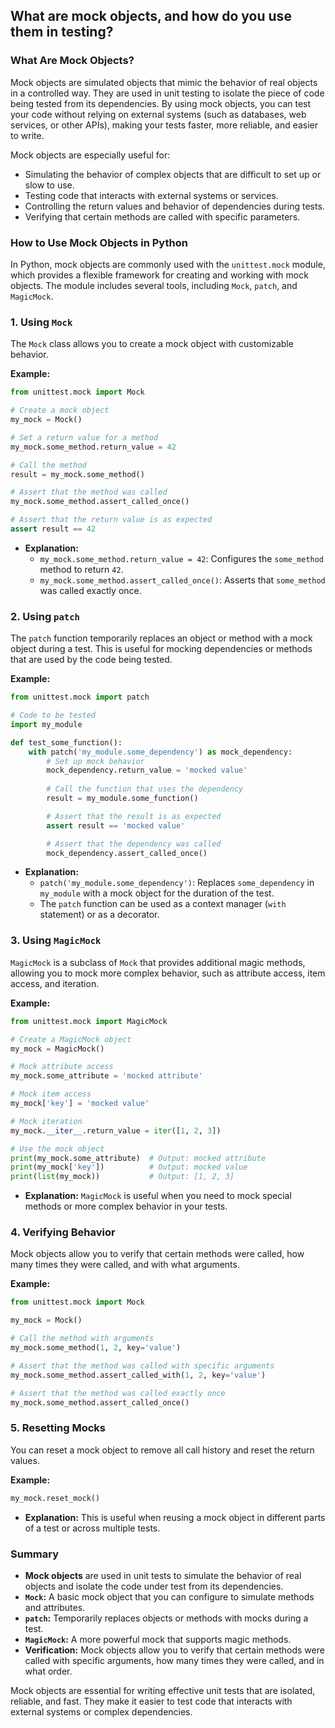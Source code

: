 ## What are mock objects, and how do you use them in testing?


### What Are Mock Objects?

Mock objects are simulated objects that mimic the behavior of real objects in a controlled way. They are used in unit testing to isolate the piece of code being tested from its dependencies. By using mock objects, you can test your code without relying on external systems (such as databases, web services, or other APIs), making your tests faster, more reliable, and easier to write.

Mock objects are especially useful for:

- Simulating the behavior of complex objects that are difficult to set up or slow to use.
- Testing code that interacts with external systems or services.
- Controlling the return values and behavior of dependencies during tests.
- Verifying that certain methods are called with specific parameters.

### How to Use Mock Objects in Python

In Python, mock objects are commonly used with the `unittest.mock` module, which provides a flexible framework for creating and working with mock objects. The module includes several tools, including `Mock`, `patch`, and `MagicMock`.

### 1. **Using `Mock`**

The `Mock` class allows you to create a mock object with customizable behavior.

**Example:**

```python
from unittest.mock import Mock

# Create a mock object
my_mock = Mock()

# Set a return value for a method
my_mock.some_method.return_value = 42

# Call the method
result = my_mock.some_method()

# Assert that the method was called
my_mock.some_method.assert_called_once()

# Assert that the return value is as expected
assert result == 42
```

- **Explanation:**
  - `my_mock.some_method.return_value = 42`: Configures the `some_method` method to return `42`.
  - `my_mock.some_method.assert_called_once()`: Asserts that `some_method` was called exactly once.

### 2. **Using `patch`**

The `patch` function temporarily replaces an object or method with a mock object during a test. This is useful for mocking dependencies or methods that are used by the code being tested.

**Example:**

```python
from unittest.mock import patch

# Code to be tested
import my_module

def test_some_function():
    with patch('my_module.some_dependency') as mock_dependency:
        # Set up mock behavior
        mock_dependency.return_value = 'mocked value'
        
        # Call the function that uses the dependency
        result = my_module.some_function()

        # Assert that the result is as expected
        assert result == 'mocked value'

        # Assert that the dependency was called
        mock_dependency.assert_called_once()
```

- **Explanation:**
  - `patch('my_module.some_dependency')`: Replaces `some_dependency` in `my_module` with a mock object for the duration of the test.
  - The `patch` function can be used as a context manager (`with` statement) or as a decorator.

### 3. **Using `MagicMock`**

`MagicMock` is a subclass of `Mock` that provides additional magic methods, allowing you to mock more complex behavior, such as attribute access, item access, and iteration.

**Example:**

```python
from unittest.mock import MagicMock

# Create a MagicMock object
my_mock = MagicMock()

# Mock attribute access
my_mock.some_attribute = 'mocked attribute'

# Mock item access
my_mock['key'] = 'mocked value'

# Mock iteration
my_mock.__iter__.return_value = iter([1, 2, 3])

# Use the mock object
print(my_mock.some_attribute)  # Output: mocked attribute
print(my_mock['key'])          # Output: mocked value
print(list(my_mock))           # Output: [1, 2, 3]
```

- **Explanation:** `MagicMock` is useful when you need to mock special methods or more complex behavior in your tests.

### 4. **Verifying Behavior**

Mock objects allow you to verify that certain methods were called, how many times they were called, and with what arguments.

**Example:**

```python
from unittest.mock import Mock

my_mock = Mock()

# Call the method with arguments
my_mock.some_method(1, 2, key='value')

# Assert that the method was called with specific arguments
my_mock.some_method.assert_called_with(1, 2, key='value')

# Assert that the method was called exactly once
my_mock.some_method.assert_called_once()
```

### 5. **Resetting Mocks**

You can reset a mock object to remove all call history and reset the return values.

**Example:**

```python
my_mock.reset_mock()
```

- **Explanation:** This is useful when reusing a mock object in different parts of a test or across multiple tests.

### Summary

- **Mock objects** are used in unit tests to simulate the behavior of real objects and isolate the code under test from its dependencies.
- **`Mock`:** A basic mock object that you can configure to simulate methods and attributes.
- **`patch`:** Temporarily replaces objects or methods with mocks during a test.
- **`MagicMock`:** A more powerful mock that supports magic methods.
- **Verification:** Mock objects allow you to verify that certain methods were called with specific arguments, how many times they were called, and in what order.

Mock objects are essential for writing effective unit tests that are isolated, reliable, and fast. They make it easier to test code that interacts with external systems or complex dependencies.